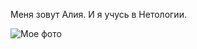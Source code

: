 Меня зовут Алия. И я учусь в Нетологии.

![Мое фото](/https://kartinkin.net/pics/uploads/posts/2022-09/1662595377_3-kartinkin-net-p-devushka-s-tsvetami-risunok-instagram-3.jpg)
